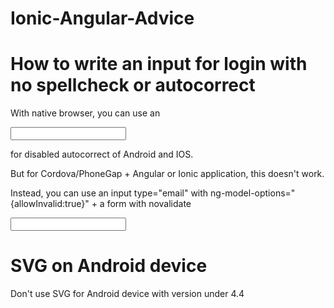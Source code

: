 Ionic-Angular-Advice
====================

# How to write an input for login with no spellcheck or autocorrect 

With native browser, you can use an 

<input type="text" autocorrect="off" spellcheck="false">

for disabled autocorrect of Android and IOS.

But for Cordova/PhoneGap + Angular or Ionic application, this doesn't work.

Instead, you can use an input type="email" with ng-model-options="{allowInvalid:true}" + a form with novalidate

<form novalidate>
  <input type="email" ng-model-options="{allowInvalid:true}">
</form>  

# SVG on Android device

Don't use SVG for Android device with version under 4.4
